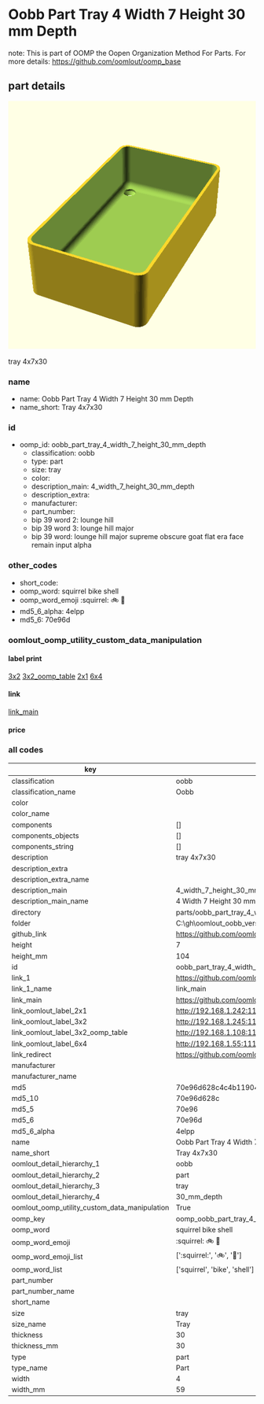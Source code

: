 # Oobb Part Tray 4 Width 7 Height 30 mm Depth  

note: This is part of OOMP the Oopen Organization Method For Parts. For more details: https://github.com/oomlout/oomp_base

##  part details
  

[![](3dpr.png)](3dpr.png)

tray 4x7x30



### name
* name: Oobb Part Tray 4 Width 7 Height 30 mm Depth
* name_short: Tray 4x7x30 
### id
* oomp_id: oobb_part_tray_4_width_7_height_30_mm_depth
  * classification: oobb
  * type: part
  * size: tray
  * color: 
  * description_main: 4_width_7_height_30_mm_depth
  * description_extra: 
  * manufacturer: 
  * part_number: 
  * bip 39 word 2: lounge hill
  * bip 39 word 3: lounge hill major
  * bip 39 word: lounge hill major supreme obscure goat flat era face remain input alpha

### other_codes
* short_code: 
* oomp_word: squirrel bike shell
* oomp_word_emoji :squirrel: :bike: :shell:
* md5_6_alpha: 4elpp
* md5_6: 70e96d






### oomlout_oomp_utility_custom_data_manipulation
#### label print
[3x2](http://192.168.1.245:1112/?label=oomp%204elpp)
[3x2_oomp_table](http://192.168.1.108:1112/?label=oomp%204elpp)
[2x1](http://192.168.1.242:1112/?label=oomp%204elpp)
[6x4](http://192.168.1.55:1112/?label=oomp%204elpp)    

#### link

[link_main](https://github.com/oomlout/oomlout_oobb_version_4_generated_parts/tree/main/navigation_oomp/oobb/part/tray/4_width_7_height_30_mm_depth/part)                              

#### price







### all codes 
| key | value |  
| --- | --- |  
| classification | oobb |  
| classification_name | Oobb |  
| color |  |  
| color_name |  |  
| components | [] |  
| components_objects | [] |  
| components_string | [] |  
| description | tray 4x7x30 |  
| description_extra |  |  
| description_extra_name |  |  
| description_main | 4_width_7_height_30_mm_depth |  
| description_main_name | 4 Width 7 Height 30 mm Depth |  
| directory | parts/oobb_part_tray_4_width_7_height_30_mm_depth |  
| folder | C:\gh\oomlout_oobb_version_4_generated_parts\parts\oobb_part_tray_4_width_7_height_30_mm_depth |  
| github_link | https://github.com/oomlout/oomlout_oomp_part_src/tree/main/parts/oobb_part_tray_4_width_7_height_30_mm_depth |  
| height | 7 |  
| height_mm | 104 |  
| id | oobb_part_tray_4_width_7_height_30_mm_depth |  
| link_1 | https://github.com/oomlout/oomlout_oobb_version_4_generated_parts/tree/main/navigation_oomp/oobb/part/tray/4_width_7_height_30_mm_depth/part |  
| link_1_name | link_main |  
| link_main | https://github.com/oomlout/oomlout_oobb_version_4_generated_parts/tree/main/navigation_oomp/oobb/part/tray/4_width_7_height_30_mm_depth/part |  
| link_oomlout_label_2x1 | http://192.168.1.242:1112/?label=oomp%204elpp |  
| link_oomlout_label_3x2 | http://192.168.1.245:1112/?label=oomp%204elpp |  
| link_oomlout_label_3x2_oomp_table | http://192.168.1.108:1112/?label=oomp%204elpp |  
| link_oomlout_label_6x4 | http://192.168.1.55:1112/?label=oomp%204elpp |  
| link_redirect | https://github.com/oomlout/oomlout_oobb_version_4_generated_parts/tree/main/parts/oobb_tray_04_07_30 |  
| manufacturer |  |  
| manufacturer_name |  |  
| md5 | 70e96d628c4c4b11904c2d9f0cdaec22 |  
| md5_10 | 70e96d628c |  
| md5_5 | 70e96 |  
| md5_6 | 70e96d |  
| md5_6_alpha | 4elpp |  
| name | Oobb Part Tray 4 Width 7 Height 30 mm Depth |  
| name_short | Tray 4x7x30  |  
| oomlout_detail_hierarchy_1 | oobb |  
| oomlout_detail_hierarchy_2 | part |  
| oomlout_detail_hierarchy_3 | tray |  
| oomlout_detail_hierarchy_4 | 30_mm_depth |  
| oomlout_oomp_utility_custom_data_manipulation | True |  
| oomp_key | oomp_oobb_part_tray_4_width_7_height_30_mm_depth |  
| oomp_word | squirrel bike shell |  
| oomp_word_emoji | :squirrel: :bike: :shell: |  
| oomp_word_emoji_list | [':squirrel:', ':bike:', ':shell:'] |  
| oomp_word_list | ['squirrel', 'bike', 'shell'] |  
| part_number |  |  
| part_number_name |  |  
| short_name |  |  
| size | tray |  
| size_name | Tray |  
| thickness | 30 |  
| thickness_mm | 30 |  
| type | part |  
| type_name | Part |  
| width | 4 |  
| width_mm | 59 |  
